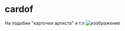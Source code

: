 # cardof
На подобии "карточки артиста" и т.п
![изображение](https://github.com/ZeusBlockTuber/cardof/assets/68651897/8c25fe5f-7837-4394-93cf-ab2063f9bdb2)
